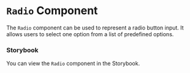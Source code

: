 # `Radio` Component
The `Radio` component can be used to represent a radio button input. It allows users to select one option from a list of predefined options.

### Storybook
You can view the `Radio` component in the Storybook.
